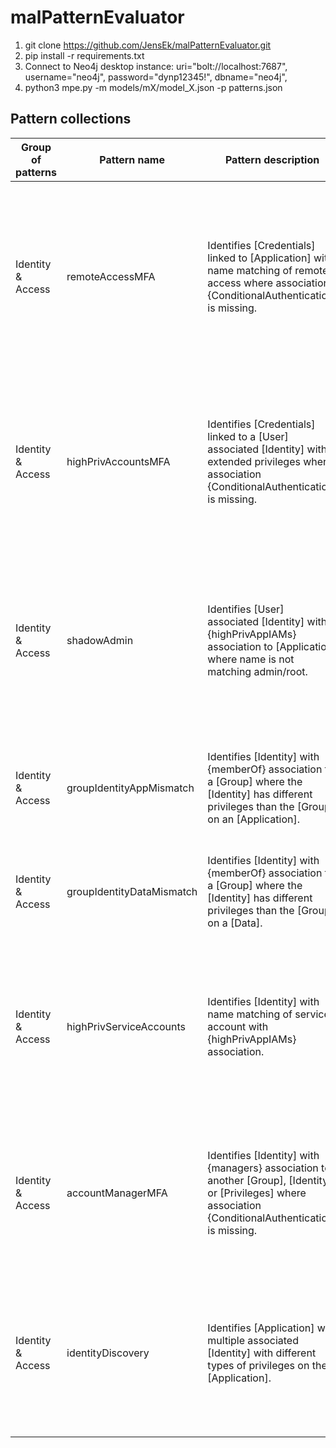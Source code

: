 # malPatternEvaluator


1. git clone https://github.com/JensEk/malPatternEvaluator.git
2. pip install -r requirements.txt
3. Connect to Neo4j desktop instance:
     uri="bolt://localhost:7687",
     username="neo4j",
     password="dynp12345!",
     dbname="neo4j",
5. python3 mpe.py -m models/mX/model_X.json -p patterns.json



## Pattern collections
| Group of patterns | Pattern name | Pattern description | Pattern impact/abuse case | Target assets | ATT&CK Techniques | ATT&CK Mitigation | Model | Adversery Prerequisite |
| ----------------- | ------------ | ------------------- | ------------------------- | ------------- | ----------------- | ----------------- | ----- | ---------------------- |
| Identity & Access | remoteAccessMFA | Identifies [Credentials] linked to [Application] with name matching of remote access where association {ConditionalAuthentication} is missing. | Missing Multi-Factor Authentication (MFA) on a remote access service may enable successful authentication by brute force attacks or login with compromised credentials. | Identity, Credentials | T1110, T1133, T1078 | M1036, M1032, M1030, M1017 | M1 | - |
| Identity & Access | highPrivAccountsMFA | Identifies [Credentials] linked to a [User] associated [Identity] with extended privileges where association {ConditionalAuthentication} is missing. | Missing Multi-Factor Authentication (MFA) on accounts with high privileges may enable lateral movements and unauthorized access to resources. | Identity, Credentials | T1078, T1110 | M1032, M1027, M1026 | M1 | Compromised network/system |
| Identity & Access | shadowAdmin | Identifies [User] associated [Identity] with {highPrivAppIAMs} association to [Application] where name is not matching admin/root. | User accounts that have inadvertently been assigned admin privilege may enable attackers to control accounts with unrestricted access and movement | Identity | T1199, T1078 | M1032, M1018, M1026, M1036 | M1 | Compromised network/system |
| Identity & Access | groupIdentityAppMismatch | Identifies [Identity] with {memberOf} association to a [Group] where the [Identity] has different privileges than the [Group] on an [Application]. | Misconfigured privileges may enable unauthorized access and permissions to applications in a network. | Identity, Group, Privileges | T1078, T1613, T1046 | M1026 | M1 | Compromised network/system |
| Identity & Access | groupIdentityDataMismatch | Identifies [Identity] with {memberOf} association to a [Group] where the [Identity] has different privileges than the [Group] on a [Data]. | Misconfigured privileges may enable unauthorized access and permissions to resources. | Identity, Group, Privileges | T1078, T1613, T1046 | M1026 | M1 | Compromised network/system |
| Identity & Access | highPrivServiceAccounts | Identifies [Identity] with name matching of service account  with {highPrivAppIAMs} association. | Existence of service, support or any other non user accounts with excessive privileges may facilitate lateral movement and access to network resources. | Identity | T1078,T1087,T1072,T1021 | M1027,M1036,M1035,M1030,M1033 | M1 | Compromised network/system |
| Identity & Access | accountManagerMFA | Identifies [Identity] with {managers} association to another [Group], [Identity], or [Privileges] where association {ConditionalAuthentication} is missing. | Adversaries may modify permissions or credentials to compromised accounts to maintain or elevate access to a network and its systems. | Identity, Credentials | T1098, T1136,T1531 | M1032, M1026 | M1 | Compromised network/system |
| Identity & Access | identityDiscovery | Identifies [Application] with multiple associated [Identity] with different types of privileges on the [Application]. | Adversaries may attempt to enumerate valid accounts on compromised networks or systems to facilitate lateral movement and privilege escalation. | Identity | T1087 | M1028 | M1 | Compromised network/system |
